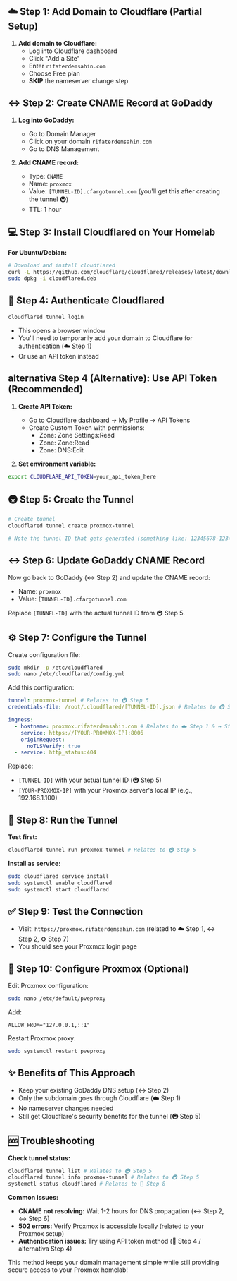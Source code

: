 ## ☁️ Step 1: Add Domain to Cloudflare (Partial Setup)

1.  **Add domain to Cloudflare:**
    *   Log into Cloudflare dashboard
    *   Click "Add a Site"
    *   Enter `rifaterdemsahin.com`
    *   Choose Free plan
    *   **SKIP** the nameserver change step

## ↔️ Step 2: Create CNAME Record at GoDaddy

1.  **Log into GoDaddy:**
    *   Go to Domain Manager
    *   Click on your domain `rifaterdemsahin.com`
    *   Go to DNS Management

2.  **Add CNAME record:**
    *   Type: `CNAME`
    *   Name: `proxmox`
    *   Value: `[TUNNEL-ID].cfargotunnel.com` (you'll get this after creating the tunnel 🚇)
    *   TTL: 1 hour

## 💻 Step 3: Install Cloudflared on Your Homelab

**For Ubuntu/Debian:**
```bash
# Download and install cloudflared
curl -L https://github.com/cloudflare/cloudflared/releases/latest/download/cloudflared-linux-amd64.deb -o cloudflared.deb
sudo dpkg -i cloudflared.deb
```

## 🔑 Step 4: Authenticate Cloudflared

```bash
cloudflared tunnel login
```
*   This opens a browser window
*   You'll need to temporarily add your domain to Cloudflare for authentication (☁️ Step 1)
*   Or use an API token instead

##  alternativa Step 4 (Alternative): Use API Token (Recommended)

1.  **Create API Token:**
    *   Go to Cloudflare dashboard → My Profile → API Tokens
    *   Create Custom Token with permissions:
        *   Zone: Zone Settings:Read
        *   Zone: Zone:Read
        *   Zone: DNS:Edit

2.  **Set environment variable:**
```bash
export CLOUDFLARE_API_TOKEN=your_api_token_here
```

## 🚇 Step 5: Create the Tunnel

```bash
# Create tunnel
cloudflared tunnel create proxmox-tunnel

# Note the tunnel ID that gets generated (something like: 12345678-1234-1234-1234-123456789012)
```

## ↔️ Step 6: Update GoDaddy CNAME Record

Now go back to GoDaddy (↔️ Step 2) and update the CNAME record:
*   Name: `proxmox`
*   Value: `[TUNNEL-ID].cfargotunnel.com`

Replace `[TUNNEL-ID]` with the actual tunnel ID from 🚇 Step 5.

## ⚙️ Step 7: Configure the Tunnel

Create configuration file:
```bash
sudo mkdir -p /etc/cloudflared
sudo nano /etc/cloudflared/config.yml
```

Add this configuration:
```yaml
tunnel: proxmox-tunnel # Relates to 🚇 Step 5
credentials-file: /root/.cloudflared/[TUNNEL-ID].json # Relates to 🚇 Step 5

ingress:
  - hostname: proxmox.rifaterdemsahin.com # Relates to ☁️ Step 1 & ↔️ Step 2
    service: https://[YOUR-PROXMOX-IP]:8006
    originRequest:
      noTLSVerify: true
  - service: http_status:404
```

Replace:
*   `[TUNNEL-ID]` with your actual tunnel ID (🚇 Step 5)
*   `[YOUR-PROXMOX-IP]` with your Proxmox server's local IP (e.g., 192.168.1.100)

## 🚀 Step 8: Run the Tunnel

**Test first:**
```bash
cloudflared tunnel run proxmox-tunnel # Relates to 🚇 Step 5
```

**Install as service:**
```bash
sudo cloudflared service install
sudo systemctl enable cloudflared
sudo systemctl start cloudflared
```

## ✅ Step 9: Test the Connection

*   Visit: `https://proxmox.rifaterdemsahin.com` (related to ☁️ Step 1, ↔️ Step 2, ⚙️ Step 7)
*   You should see your Proxmox login page

## 🔧 Step 10: Configure Proxmox (Optional)

Edit Proxmox configuration:
```bash
sudo nano /etc/default/pveproxy
```

Add:
```
ALLOW_FROM="127.0.0.1,::1"
```

Restart Proxmox proxy:
```bash
sudo systemctl restart pveproxy
```

## ✨ Benefits of This Approach

*   Keep your existing GoDaddy DNS setup (↔️ Step 2)
*   Only the subdomain goes through Cloudflare (☁️ Step 1)
*   No nameserver changes needed
*   Still get Cloudflare's security benefits for the tunnel (🚇 Step 5)

## 🆘 Troubleshooting

**Check tunnel status:**
```bash
cloudflared tunnel list # Relates to 🚇 Step 5
cloudflared tunnel info proxmox-tunnel # Relates to 🚇 Step 5
systemctl status cloudflared # Relates to 🚀 Step 8
```

**Common issues:**
*   **CNAME not resolving:** Wait 1-2 hours for DNS propagation (↔️ Step 2, ↔️ Step 6)
*   **502 errors:** Verify Proxmox is accessible locally (related to your Proxmox setup)
*   **Authentication issues:** Try using API token method (🔑 Step 4 / alternativa Step 4)

This method keeps your domain management simple while still providing secure access to your Proxmox homelab!
